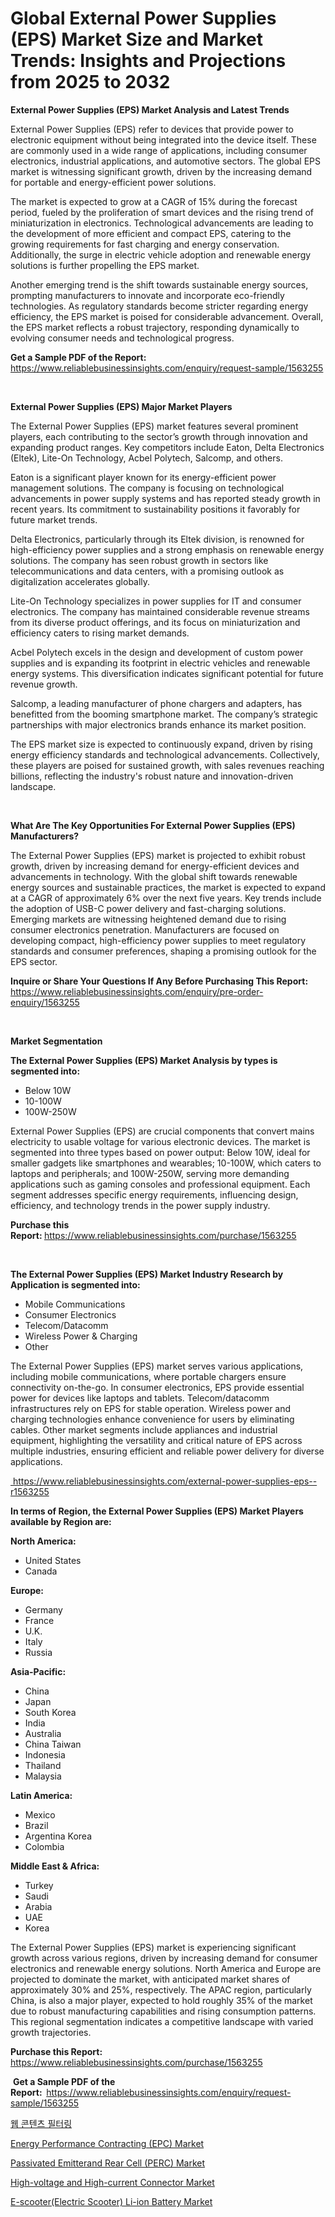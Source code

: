 <p><h1>Global External Power Supplies (EPS) Market Size and Market Trends: Insights and Projections from 2025 to 2032</h1></p><p><strong>External Power Supplies (EPS) Market Analysis and Latest Trends</strong></p>
<p><p>External Power Supplies (EPS) refer to devices that provide power to electronic equipment without being integrated into the device itself. These are commonly used in a wide range of applications, including consumer electronics, industrial applications, and automotive sectors. The global EPS market is witnessing significant growth, driven by the increasing demand for portable and energy-efficient power solutions. </p><p>The market is expected to grow at a CAGR of 15% during the forecast period, fueled by the proliferation of smart devices and the rising trend of miniaturization in electronics. Technological advancements are leading to the development of more efficient and compact EPS, catering to the growing requirements for fast charging and energy conservation. Additionally, the surge in electric vehicle adoption and renewable energy solutions is further propelling the EPS market.</p><p>Another emerging trend is the shift towards sustainable energy sources, prompting manufacturers to innovate and incorporate eco-friendly technologies. As regulatory standards become stricter regarding energy efficiency, the EPS market is poised for considerable advancement. Overall, the EPS market reflects a robust trajectory, responding dynamically to evolving consumer needs and technological progress.</p></p>
<p><strong>Get a Sample PDF of the Report:&nbsp;</strong> <a href="https://www.reliablebusinessinsights.com/enquiry/request-sample/1563255?utm_campaign=97&utm_medium=2&utm_source=Github&utm_content=ia&utm_term=14022025&utm_id=external-power-supplies-eps">https://www.reliablebusinessinsights.com/enquiry/request-sample/1563255</a></p>
<p>&nbsp;</p>
<p><strong>External Power Supplies (EPS) Major Market Players</strong></p>
<p><p>The External Power Supplies (EPS) market features several prominent players, each contributing to the sector’s growth through innovation and expanding product ranges. Key competitors include Eaton, Delta Electronics (Eltek), Lite-On Technology, Acbel Polytech, Salcomp, and others.</p><p>Eaton is a significant player known for its energy-efficient power management solutions. The company is focusing on technological advancements in power supply systems and has reported steady growth in recent years. Its commitment to sustainability positions it favorably for future market trends.</p><p>Delta Electronics, particularly through its Eltek division, is renowned for high-efficiency power supplies and a strong emphasis on renewable energy solutions. The company has seen robust growth in sectors like telecommunications and data centers, with a promising outlook as digitalization accelerates globally.</p><p>Lite-On Technology specializes in power supplies for IT and consumer electronics. The company has maintained considerable revenue streams from its diverse product offerings, and its focus on miniaturization and efficiency caters to rising market demands.</p><p>Acbel Polytech excels in the design and development of custom power supplies and is expanding its footprint in electric vehicles and renewable energy systems. This diversification indicates significant potential for future revenue growth.</p><p>Salcomp, a leading manufacturer of phone chargers and adapters, has benefitted from the booming smartphone market. The company’s strategic partnerships with major electronics brands enhance its market position.</p><p>The EPS market size is expected to continuously expand, driven by rising energy efficiency standards and technological advancements. Collectively, these players are poised for sustained growth, with sales revenues reaching billions, reflecting the industry's robust nature and innovation-driven landscape.</p></p>
<p>&nbsp;</p>
<p><strong>What Are The Key Opportunities For External Power Supplies (EPS) Manufacturers?</strong></p>
<p><p>The External Power Supplies (EPS) market is projected to exhibit robust growth, driven by increasing demand for energy-efficient devices and advancements in technology. With the global shift towards renewable energy sources and sustainable practices, the market is expected to expand at a CAGR of approximately 6% over the next five years. Key trends include the adoption of USB-C power delivery and fast-charging solutions. Emerging markets are witnessing heightened demand due to rising consumer electronics penetration. Manufacturers are focused on developing compact, high-efficiency power supplies to meet regulatory standards and consumer preferences, shaping a promising outlook for the EPS sector.</p></p>
<p><strong>Inquire or Share Your Questions If Any Before Purchasing This Report:</strong> <a href="https://www.reliablebusinessinsights.com/enquiry/pre-order-enquiry/1563255?utm_campaign=97&utm_medium=2&utm_source=Github&utm_content=ia&utm_term=14022025&utm_id=external-power-supplies-eps">https://www.reliablebusinessinsights.com/enquiry/pre-order-enquiry/1563255</a></p>
<p>&nbsp;</p>
<p><strong>Market Segmentation</strong></p>
<p><strong>The External Power Supplies (EPS) Market Analysis by types is segmented into:</strong></p>
<p><ul><li>Below 10W</li><li>10-100W</li><li>100W-250W</li></ul></p>
<p><p>External Power Supplies (EPS) are crucial components that convert mains electricity to usable voltage for various electronic devices. The market is segmented into three types based on power output: Below 10W, ideal for smaller gadgets like smartphones and wearables; 10-100W, which caters to laptops and peripherals; and 100W-250W, serving more demanding applications such as gaming consoles and professional equipment. Each segment addresses specific energy requirements, influencing design, efficiency, and technology trends in the power supply industry.</p></p>
<p><strong>Purchase this Report:&nbsp;</strong><a href="https://www.reliablebusinessinsights.com/purchase/1563255?utm_campaign=97&utm_medium=2&utm_source=Github&utm_content=ia&utm_term=14022025&utm_id=external-power-supplies-eps">https://www.reliablebusinessinsights.com/purchase/1563255</a></p>
<p>&nbsp;</p>
<p><strong>The External Power Supplies (EPS) Market Industry Research by Application is segmented into:</strong></p>
<p><ul><li>Mobile Communications</li><li>Consumer Electronics</li><li>Telecom/Datacomm</li><li>Wireless Power & Charging</li><li>Other</li></ul></p>
<p><p>The External Power Supplies (EPS) market serves various applications, including mobile communications, where portable chargers ensure connectivity on-the-go. In consumer electronics, EPS provide essential power for devices like laptops and tablets. Telecom/datacomm infrastructures rely on EPS for stable operation. Wireless power and charging technologies enhance convenience for users by eliminating cables. Other market segments include appliances and industrial equipment, highlighting the versatility and critical nature of EPS across multiple industries, ensuring efficient and reliable power delivery for diverse applications.</p></p>
<p><a href="https://www.reliablebusinessinsights.com/external-power-supplies-eps--r1563255?utm_campaign=97&utm_medium=2&utm_source=Github&utm_content=ia&utm_term=14022025&utm_id=external-power-supplies-eps">&nbsp;https://www.reliablebusinessinsights.com/external-power-supplies-eps--r1563255</a></p>
<p><strong>In terms of Region, the External Power Supplies (EPS) Market Players available by Region are:</strong></p>
<p>
    <p> <strong> North America: </strong>
        <ul>
            <li>United States</li>
            <li>Canada</li>
        </ul>
        </p> 
    <p> <strong> Europe: </strong>
        <ul>
            <li>Germany</li>
            <li>France</li>
            <li>U.K.</li>
            <li>Italy</li>
            <li>Russia</li>
        </ul>
        </p> 
    <p> <strong> Asia-Pacific: </strong>
        <ul>
            <li>China</li>
            <li>Japan</li>
            <li>South Korea</li>
            <li>India</li>
            <li>Australia</li>
            <li>China Taiwan</li>
            <li>Indonesia</li>
            <li>Thailand</li>
            <li>Malaysia</li>
        </ul>
        </p> 
    <p> <strong> Latin America: </strong>
        <ul>
            <li>Mexico</li>
            <li>Brazil</li>
            <li>Argentina Korea</li>
            <li>Colombia</li>
        </ul>
        </p> 
    <p> <strong> Middle East & Africa: </strong>
        <ul>
            <li>Turkey</li>
            <li>Saudi</li>
            <li>Arabia</li>
            <li>UAE</li>
            <li>Korea</li>
        </ul>
    </p>
    </p>
<p><p>The External Power Supplies (EPS) market is experiencing significant growth across various regions, driven by increasing demand for consumer electronics and renewable energy solutions. North America and Europe are projected to dominate the market, with anticipated market shares of approximately 30% and 25%, respectively. The APAC region, particularly China, is also a major player, expected to hold roughly 35% of the market due to robust manufacturing capabilities and rising consumption patterns. This regional segmentation indicates a competitive landscape with varied growth trajectories.</p></p>
<p><strong>Purchase this Report: </strong><a href="https://www.reliablebusinessinsights.com/purchase/1563255?utm_campaign=97&utm_medium=2&utm_source=Github&utm_content=ia&utm_term=14022025&utm_id=external-power-supplies-eps">https://www.reliablebusinessinsights.com/purchase/1563255</a></p>
<p>&nbsp;<strong>Get a Sample PDF of the Report:&nbsp;&nbsp;</strong><a href="https://www.reliablebusinessinsights.com/enquiry/request-sample/1563255?utm_campaign=97&utm_medium=2&utm_source=Github&utm_content=ia&utm_term=14022025&utm_id=external-power-supplies-eps">https://www.reliablebusinessinsights.com/enquiry/request-sample/1563255</a></p>
<p><strong></strong></p>
<p><p><a href="https://github.com/sougarounis/Market-Research-Report-List-7/blob/main/711446936969.md?utm_campaign=97&utm_medium=2&utm_source=Github&utm_content=ia&utm_term=14022025&utm_id=external-power-supplies-eps">웹 콘텐츠 필터링</a></p><p><a href="https://github.com/mupumafrhad/Market-Research-Report-List-1/blob/main/energy-performance-contracting-epc-market.md?utm_campaign=97&utm_medium=2&utm_source=Github&utm_content=ia&utm_term=14022025&utm_id=external-power-supplies-eps">Energy Performance Contracting (EPC) Market</a></p><p><a href="https://github.com/perezmichael28/Market-Research-Report-List-1/blob/main/passivated-emitterand-rear-cell-perc-market.md?utm_campaign=97&utm_medium=2&utm_source=Github&utm_content=ia&utm_term=14022025&utm_id=external-power-supplies-eps">Passivated Emitterand Rear Cell (PERC) Market</a></p><p><a href="https://github.com/cornuznwazue/Market-Research-Report-List-1/blob/main/high-voltage-and-high-current-connector-market.md?utm_campaign=97&utm_medium=2&utm_source=Github&utm_content=ia&utm_term=14022025&utm_id=external-power-supplies-eps">High-voltage and High-current Connector Market</a></p><p><a href="https://github.com/darusesrak/Market-Research-Report-List-1/blob/main/e-scooterelectric-scooter-li-ion-battery-market.md?utm_campaign=97&utm_medium=2&utm_source=Github&utm_content=ia&utm_term=14022025&utm_id=external-power-supplies-eps">E-scooter(Electric Scooter) Li-ion Battery Market</a></p></p>